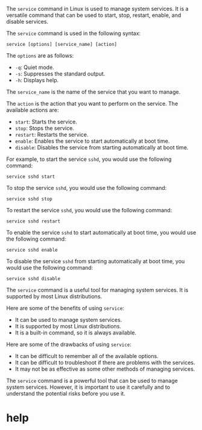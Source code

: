 The `service` command in Linux is used to manage system services. It is a versatile command that can be used to start, stop, restart, enable, and disable services.

The `service` command is used in the following syntax:

```
service [options] [service_name] [action]
```

The `options` are as follows:

* `-q`: Quiet mode.
* `-s`: Suppresses the standard output.
* `-h`: Displays help.

The `service_name` is the name of the service that you want to manage.

The `action` is the action that you want to perform on the service. The available actions are:

* `start`: Starts the service.
* `stop`: Stops the service.
* `restart`: Restarts the service.
* `enable`: Enables the service to start automatically at boot time.
* `disable`: Disables the service from starting automatically at boot time.

For example, to start the service `sshd`, you would use the following command:

```
service sshd start
```

To stop the service `sshd`, you would use the following command:

```
service sshd stop
```

To restart the service `sshd`, you would use the following command:

```
service sshd restart
```

To enable the service `sshd` to start automatically at boot time, you would use the following command:

```
service sshd enable
```

To disable the service `sshd` from starting automatically at boot time, you would use the following command:

```
service sshd disable
```

The `service` command is a useful tool for managing system services. It is supported by most Linux distributions.

Here are some of the benefits of using `service`:

* It can be used to manage system services.
* It is supported by most Linux distributions.
* It is a built-in command, so it is always available.

Here are some of the drawbacks of using `service`:

* It can be difficult to remember all of the available options.
* It can be difficult to troubleshoot if there are problems with the services.
* It may not be as effective as some other methods of managing services.

The `service` command is a powerful tool that can be used to manage system services. However, it is important to use it carefully and to understand the potential risks before you use it.



# help 

```

```

